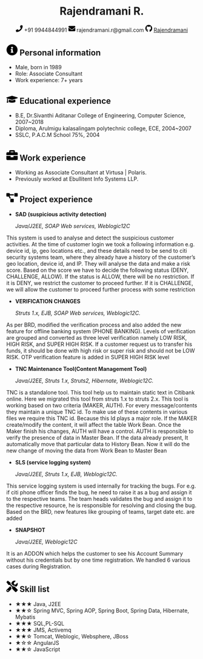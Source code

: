  <center>
     <h1>Rajendramani R.</h1>
     <div>
         <span>
             <img src="assets/phone-solid.svg" width="18px">
             +91 9944844991
         </span>
         <span>
             <img src="assets/envelope-solid.svg" width="18px">
             rajendramani.r@gmail.com
         </span>
         <span>
             <img src="assets/github-brands.svg" width="18px">
             <a href="https://github.com/Rajendramani">Rajendramani</a>
         </span>
     </div>
 </center>

 ## <img src="assets/info-circle-solid.svg" width="30px"> Personal information 

 - Male, born in 1989
 - Role: Associate Consultant
 - Work experience: 7+ years

## <img src="assets/graduation-cap-solid.svg" width="30px"> Educational experience

- B.E, Dr.Sivanthi Aditanar College of Engineering, Computer Science, 2007~2018
- Diploma, Arulmigu kalasalingam polytechnic college, ECE, 2004~2007
- SSLC, P.A.C.M School 75%, 2004

## <img src="assets/briefcase-solid.svg" width="30px"> Work experience

- Working as Associate Consultant at Virtusa | Polaris.
- Previously worked at Ebullitent Info Systems LLP.

## <img src="assets/project-diagram-solid.svg" width="30px"> Project experience

- **SAD (suspicious activity detection)**

  *Java/J2EE, SOAP Web services, Weblogic12C*

This system is used to analyse and detect the suspicious customer activities. At the time of customer login we took a following information e.g. device id, ip, geo locations etc., and these details need to be send to citi security systems team, where they already have a history of the customer’s geo location, device id, and IP. They will analyse the data and make a risk score. Based on the score we have to decide the following status (DENY, CHALLENGE, ALLOW). If the status is ALLOW, there will be no restriction. If it is DENY, we restrict the customer to proceed further. If it is CHALLENGE, we will allow the customer to proceed further process with some restriction

- **VERIFICATION CHANGES**

  *Struts 1.x, EJB, SOAP Web services, Weblogic12C.*

As per BRD, modified the verification process and also added the new feature for offline banking system (PHONE BANKING). Levels of verification are grouped and converted as three level verification namely LOW RISK, HIGH RISK, and SUPER HIGH RISK. If a customer request us to transfer his funds, it should be done with high risk or super risk and should not be LOW RISK. OTP verification feature is added in SUPER HIGH RISK level

- **TNC Maintenance Tool(Content Management Tool)**

  *Java/J2EE, Struts 1.x, Struts2, Hibernate, Weblogic12C.*

TNC is a standalone tool. This tool help us to maintain static text in Citibank online. Here we migrated this tool from struts 1.x to struts 2.x. This tool is working based on two criteria (MAKER, AUTH). For every message/contents they maintain a unique TNC id. To make use of these contents in various files we require this TNC id. Because this Id plays a major role. If the MAKER create/modify the content, it will affect the table Work Bean. Once the Maker finish his changes, AUTH will have a control. AUTH is responsible to verify the presence of data in Master Bean. If the data already present, It automatically move that particular data to History Bean. Now it will do the new change of moving the data from Work Bean to Master Bean

- **SLS (service logging system)**

  *Java/J2EE, Struts 1.x, EJB, Weblogic12C.*

This service logging system is used internally for tracking the bugs. For e.g. if citi phone officer finds the bug, he need to raise it as a bug and assign it to the respective teams. The team heads validates the bug and assign it to the respective resource, he is responsible for resolving and closing the bug. Based on the BRD, new features like grouping of teams, target date etc. are added

- **SNAPSHOT**

  *Java/J2EE, Weblogic12C*

It is an ADDON which helps the customer to see his Account Summary without his credentials but by one time registration. We handled 6 various cases during Registration.

## <img src="assets/tools-solid.svg" width="30px"> Skill list

- ★★★ Java, J2EE
- ★★☆ Spring MVC, Spring AOP, Spring Boot, Spring Data, Hibernate, Mybatis
- ★★★ SQL,PL-SQL
- ★★★ JMS, Activemq
- ★★☆ Tomcat, Weblogic, Websphere, JBoss
- ★☆☆ AngularJS
- ★★☆ JavaScript
